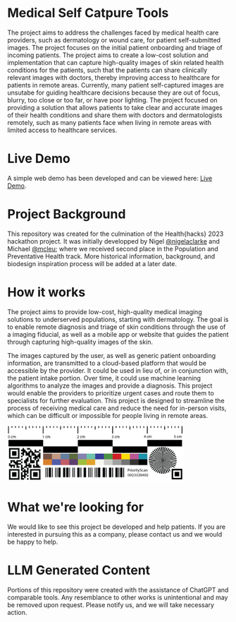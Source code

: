 # Medical Self Catpure Tools

The project aims to address the challenges faced by medical health care providers, such as dermatology or wound care, for patient self-submitted images. The project focuses on the initial patient onboarding and triage of incoming patients. The project aims to create a low-cost solution and implementation that can capture high-quality images of skin related health conditions for the patients, such that the patients can share clinically relevant images with doctors, thereby improving access to healthcare for patients in remote areas. Currently, many patient self-captured images are unsutabe for guiding healthcare decisions because they are out of focus, blurry, too close or too far, or have poor lighting. The project focused on providing a solution that allows patients to take clear and accurate images of their health conditions and share them with doctors and dermatologists remotely, such as many patients face when living in remote areas with limited access to healthcare services. 

# Live Demo

A simple web demo has been developed and can be viewed here: [Live Demo](/Demo/demo.html).

# Project Background

This repository was created for the culmination of the Health{hacks} 2023 hackathon project. It was initially developped by Nigel [@nigelaclarke](https://github.com/nigelaclarke) and Michael [@mcleu](https://github.com/mcleu); where we received second place in the Population and Preventative Health track. More historical information, background, and biodesign inspiration process will be added at a later date.

# How it works

The project aims to provide low-cost, high-quality medical imaging solutions to underserved populations, starting with dermatology. The goal is to enable remote diagnosis and triage of skin conditions through the use of a imaging fiducial, as well as a mobile app or website that guides the patient through capturing high-quality images of the skin. 

The images captured by the user, as well as generic patient onboarding information, are transmitted to a cloud-based platform that would be accessible by the provider. It could be used in lieu of, or in conjunction with, the patient intake portion. Over time, it could use machine learning algorithms to analyze the images and provide a diagnosis. This project would enable the providers to prioritize urgent cases and route them to specialists for further evaluation. This project is designed to streamline the process of receiving medical care and reduce the need for in-person visits, which can be difficult or impossible for people living in remote areas.

<img src="/images/MSCT-Tag.png" alt="Imaging tag" width="400">

# What we're looking for

We would like to see this project be developed and help patients. If you are interested in pursuing this as a company, please contact us and we would be happy to help.

# LLM Generated Content
Portions of this repository were created with the assistance of ChatGPT and comparable tools. Any resemblance to other works is unintentional and may be removed upon request. Please notify us, and we will take necessary action.